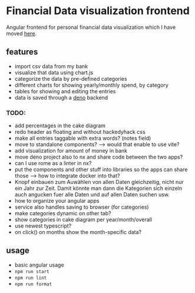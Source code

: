 # Financial Data visualization frontend
Angular frontend for personal financial data visualization which I have moved [here](https://github.com/superFelix5000/visualizeData_nx).

## features
- import csv data from my bank
- visualize that data using chart.js
- categorize the data by pre-defined categories
- different charts for showing yearly/monthly spend, by category
- tables for showing and editing the entries
- data is saved through a [deno](https://github.com/superFelix5000/bankDataServer) backend

### TODO:
- add percentages in the cake diagram
- redo header as floating and without hackedyhack css
- make all entries taggable with extra words? (notes field)
- move to standalone components? --> would that enable to use vite?
- add visualization for amount of money in bank
- move deno project also to nx and share code between the two apps?
- can I use rome as a linter in nx?
- put the components and other stuff into libraries so the apps can share those
    --> how to integrate docker into that?
- Knopf einbauen zum Auwählen von allen Daten gleichzeitig, nicht nur ein Jahr zur Zeit.
    Damit könnte man dann die Kategorien sich einzeln auch angucken fuer alle Daten und auf allen Daten suchen usw.
- how to organize your angular apps
- service also handles saving to browser (for categories)
- make categories dynamic on other tab?
- show categories in cake diagram per year/month/overall
- use newest typescript?
- on click() on months show the month-specific data?

## usage
- basic angular usage
- `npm run start`
- `npm run lint`
- `npm run format`
